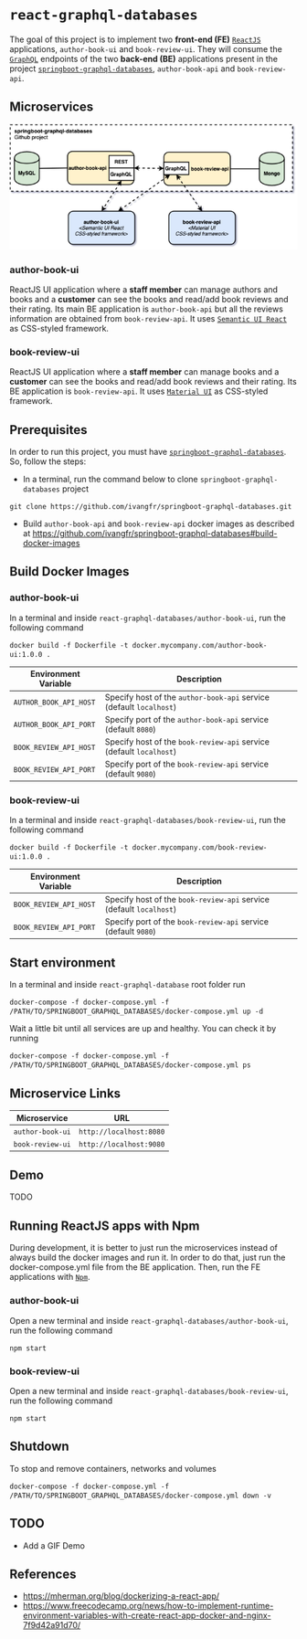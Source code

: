 # `react-graphql-databases`

The goal of this project is to implement two **front-end (FE)** [`ReactJS`](https://reactjs.org/) applications, `author-book-ui` and `book-review-ui`. They will consume the [`GraphQL`](https://graphql.org/) endpoints of the two **back-end (BE)** applications present in the project [`springboot-graphql-databases`](https://github.com/ivangfr/springboot-graphql-databases), `author-book-api` and `book-review-api`.

## Microservices

![project-diagram](images/project-diagram-FE.png)

### author-book-ui

ReactJS UI application where a **staff member** can manage authors and books and a **customer** can see the books and read/add book reviews and their rating. Its main BE application is `author-book-api` but all the reviews information are obtained from `book-review-api`. It uses [`Semantic UI React`](https://react.semantic-ui.com/) as CSS-styled framework.

### book-review-ui

ReactJS UI application where a **staff member** can manage books and a **customer** can see the books and read/add book reviews and their rating. Its BE application is `book-review-api`. It uses [`Material UI`](https://material-ui.com/) as CSS-styled framework. 

## Prerequisites

In order to run this project, you must have [`springboot-graphql-databases`](https://github.com/ivangfr/springboot-graphql-databases). So, follow the steps:

- In a terminal, run the command below to clone `springboot-graphql-databases` project
```
git clone https://github.com/ivangfr/springboot-graphql-databases.git
```

- Build `author-book-api` and `book-review-api` docker images as described at https://github.com/ivangfr/springboot-graphql-databases#build-docker-images

## Build Docker Images

### author-book-ui

In a terminal and inside `react-graphql-databases/author-book-ui`, run the following command
```
docker build -f Dockerfile -t docker.mycompany.com/author-book-ui:1.0.0 .
```

| Environment Variable   | Description                                                         |
| ---------------------- | ------------------------------------------------------------------- |
| `AUTHOR_BOOK_API_HOST` | Specify host of the `author-book-api` service (default `localhost`) |
| `AUTHOR_BOOK_API_PORT` | Specify port of the `author-book-api` service (default `8080`)      |
| `BOOK_REVIEW_API_HOST` | Specify host of the `book-review-api` service (default `localhost`) |
| `BOOK_REVIEW_API_PORT` | Specify port of the `book-review-api` service (default `9080`)      |

### book-review-ui

In a terminal and inside `react-graphql-databases/book-review-ui`, run the following command
```
docker build -f Dockerfile -t docker.mycompany.com/book-review-ui:1.0.0 .
```

| Environment Variable   | Description                                                         |
| ---------------------- | ------------------------------------------------------------------- |
| `BOOK_REVIEW_API_HOST` | Specify host of the `book-review-api` service (default `localhost`) |
| `BOOK_REVIEW_API_PORT` | Specify port of the `book-review-api` service (default `9080`)      |

## Start environment

In a terminal and inside `react-graphql-database` root folder run
```
docker-compose -f docker-compose.yml -f /PATH/TO/SPRINGBOOT_GRAPHQL_DATABASES/docker-compose.yml up -d
```

Wait a little bit until all services are up and healthy. You can check it by running
```
docker-compose -f docker-compose.yml -f /PATH/TO/SPRINGBOOT_GRAPHQL_DATABASES/docker-compose.yml ps
```

## Microservice Links

| Microservice     | URL                     |
| ---------------- | ----------------------- |
| `author-book-ui` | `http://localhost:8080` |
| `book-review-ui` | `http://localhost:9080` |

## Demo

TODO

## Running ReactJS apps with Npm

During development, it is better to just run the microservices instead of always build the docker images and run it. In order to do that, just run the docker-compose.yml file from the BE application. Then, run the FE applications with [`Npm`](https://www.npmjs.com/).

### author-book-ui

Open a new terminal and inside `react-graphql-databases/author-book-ui`, run the following command
```
npm start
```

### book-review-ui

Open a new terminal and inside `react-graphql-databases/book-review-ui`, run the following command
```
npm start
```

## Shutdown

To stop and remove containers, networks and volumes
```
docker-compose -f docker-compose.yml -f /PATH/TO/SPRINGBOOT_GRAPHQL_DATABASES/docker-compose.yml down -v
```

## TODO

- Add a GIF Demo

## References

- https://mherman.org/blog/dockerizing-a-react-app/
- https://www.freecodecamp.org/news/how-to-implement-runtime-environment-variables-with-create-react-app-docker-and-nginx-7f9d42a91d70/